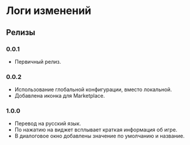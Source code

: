 # Логи изменений

## Релизы

### 0.0.1

* Первичный релиз.

### 0.0.2

* Использование глобальной конфигурации, вместо локальной.
* Добавлена иконка для Marketplace.

### 1.0.0

* Перевод на русский язык.
* По нажатию на виджет всплывает краткая информация об игре.
* В диалоговое окно добавлены значение по умолчанию и название.
